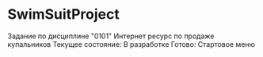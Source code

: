 # SwimSuitProject
Задание по дисциплине "0101" Интернет ресурс по продаже купальников
Текущее состояние: В разработке
Готово: Стартовое меню
